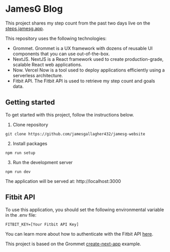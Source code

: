 # JamesG Blog

This project shares my step count from the past two days live on the [steps.jamesg.app](https://steps.jamesg.app).

This repository uses the following technologies:

- Grommet. Grommet is a UX framework with dozens of reusable UI components that you can use out-of-the-box.
- NextJS. NextJS is a React framework used to create production-grade, scalable React web applications.
- Now. Vercel Now is a tool used to deploy applications efficiently using a serverless architecture.
- Fitbit API. The Fitbit API is used to retrieve my step count and goals data.

## Getting started

To get started with this project, follow the instructions below.

1. Clone repository

`git clone https://github.com/jamesgallagher432/jamesg-website`

2. Install packages

`npm run setup`

3. Run the development server

`npm run dev`

The application will be served at: http://localhost:3000

## Fitbit API

To use this application, you should set the following environmental variable in the .env file:

`FITBIT_KEY=[Your Fitbit API Key]`

You can learn more about how to authenticate with the Fitbit API [here](https://dev.fitbit.com/build/reference/web-api/oauth2/).

This project is based on the Grommet [create-next-app](https://www.npmjs.com/package/create-next-appp) example.
